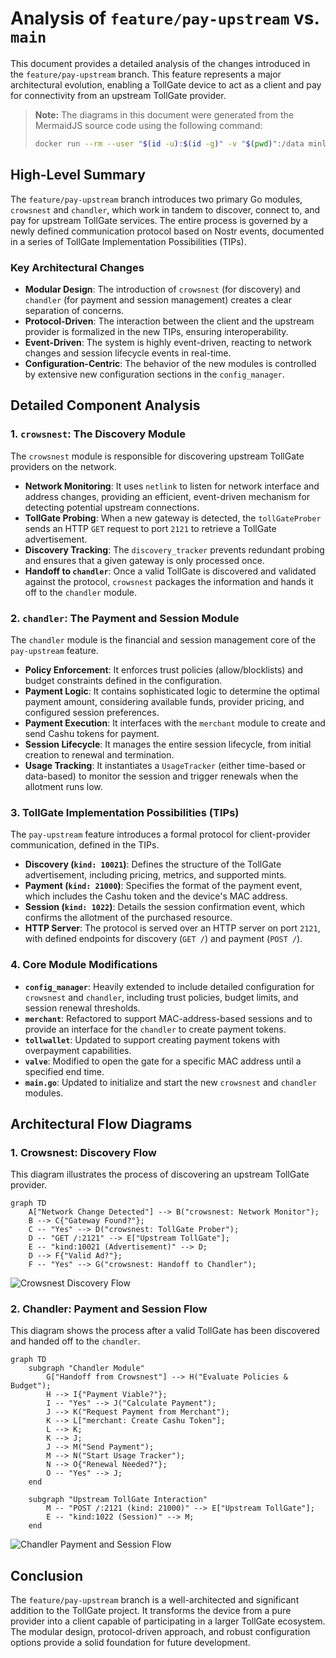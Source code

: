 # Analysis of `feature/pay-upstream` vs. `main`

This document provides a detailed analysis of the changes introduced in the `feature/pay-upstream` branch. This feature represents a major architectural evolution, enabling a TollGate device to act as a client and pay for connectivity from an upstream TollGate provider.

> **Note:** The diagrams in this document were generated from the MermaidJS source code using the following command:
> ```bash
> docker run --rm --user "$(id -u):$(id -g)" -v "$(pwd)":/data minlag/mermaid-cli -i /data/docs/refactoring/payupstream_analysis.md -o /data/docs/refactoring/images/payupstream_analysis/diagram.svg
> ```

## High-Level Summary

The `feature/pay-upstream` branch introduces two primary Go modules, `crowsnest` and `chandler`, which work in tandem to discover, connect to, and pay for upstream TollGate services. The entire process is governed by a newly defined communication protocol based on Nostr events, documented in a series of TollGate Implementation Possibilities (TIPs).

### Key Architectural Changes

-   **Modular Design**: The introduction of `crowsnest` (for discovery) and `chandler` (for payment and session management) creates a clear separation of concerns.
-   **Protocol-Driven**: The interaction between the client and the upstream provider is formalized in the new TIPs, ensuring interoperability.
-   **Event-Driven**: The system is highly event-driven, reacting to network changes and session lifecycle events in real-time.
-   **Configuration-Centric**: The behavior of the new modules is controlled by extensive new configuration sections in the `config_manager`.

## Detailed Component Analysis

### 1. `crowsnest`: The Discovery Module

The `crowsnest` module is responsible for discovering upstream TollGate providers on the network.

-   **Network Monitoring**: It uses `netlink` to listen for network interface and address changes, providing an efficient, event-driven mechanism for detecting potential upstream connections.
-   **TollGate Probing**: When a new gateway is detected, the `tollGateProber` sends an HTTP `GET` request to port `2121` to retrieve a TollGate advertisement.
-   **Discovery Tracking**: The `discovery_tracker` prevents redundant probing and ensures that a given gateway is only processed once.
-   **Handoff to `chandler`**: Once a valid TollGate is discovered and validated against the protocol, `crowsnest` packages the information and hands it off to the `chandler` module.

### 2. `chandler`: The Payment and Session Module

The `chandler` module is the financial and session management core of the `pay-upstream` feature.

-   **Policy Enforcement**: It enforces trust policies (allow/blocklists) and budget constraints defined in the configuration.
-   **Payment Logic**: It contains sophisticated logic to determine the optimal payment amount, considering available funds, provider pricing, and configured session preferences.
-   **Payment Execution**: It interfaces with the `merchant` module to create and send Cashu tokens for payment.
-   **Session Lifecycle**: It manages the entire session lifecycle, from initial creation to renewal and termination.
-   **Usage Tracking**: It instantiates a `UsageTracker` (either time-based or data-based) to monitor the session and trigger renewals when the allotment runs low.

### 3. TollGate Implementation Possibilities (TIPs)

The `pay-upstream` feature introduces a formal protocol for client-provider communication, defined in the TIPs.

-   **Discovery (`kind: 10021`)**: Defines the structure of the TollGate advertisement, including pricing, metrics, and supported mints.
-   **Payment (`kind: 21000`)**: Specifies the format of the payment event, which includes the Cashu token and the device's MAC address.
-   **Session (`kind: 1022`)**: Details the session confirmation event, which confirms the allotment of the purchased resource.
-   **HTTP Server**: The protocol is served over an HTTP server on port `2121`, with defined endpoints for discovery (`GET /`) and payment (`POST /`).

### 4. Core Module Modifications

-   **`config_manager`**: Heavily extended to include detailed configuration for `crowsnest` and `chandler`, including trust policies, budget limits, and session renewal thresholds.
-   **`merchant`**: Refactored to support MAC-address-based sessions and to provide an interface for the `chandler` to create payment tokens.
-   **`tollwallet`**: Updated to support creating payment tokens with overpayment capabilities.
-   **`valve`**: Modified to open the gate for a specific MAC address until a specified end time.
-   **`main.go`**: Updated to initialize and start the new `crowsnest` and `chandler` modules.

## Architectural Flow Diagrams

### 1. Crowsnest: Discovery Flow

This diagram illustrates the process of discovering an upstream TollGate provider.

```mermaid
graph TD
    A["Network Change Detected"] --> B("crowsnest: Network Monitor");
    B --> C{"Gateway Found?"};
    C -- "Yes" --> D("crowsnest: TollGate Prober");
    D -- "GET /:2121" --> E["Upstream TollGate"];
    E -- "kind:10021 (Advertisement)" --> D;
    D --> F{"Valid Ad?"};
    F -- "Yes" --> G("crowsnest: Handoff to Chandler");
```
<img src="../images/payupstream_analysis/diagram-1.svg" alt="Crowsnest Discovery Flow" />

### 2. Chandler: Payment and Session Flow

This diagram shows the process after a valid TollGate has been discovered and handed off to the `chandler`.

```mermaid
graph TD
    subgraph "Chandler Module"
        G["Handoff from Crowsnest"] --> H("Evaluate Policies & Budget");
        H --> I{"Payment Viable?"};
        I -- "Yes" --> J("Calculate Payment");
        J --> K("Request Payment from Merchant");
        K --> L["merchant: Create Cashu Token"];
        L --> K;
        K --> J;
        J --> M("Send Payment");
        M --> N("Start Usage Tracker");
        N --> O{"Renewal Needed?"};
        O -- "Yes" --> J;
    end

    subgraph "Upstream TollGate Interaction"
        M -- "POST /:2121 (kind: 21000)" --> E["Upstream TollGate"];
        E -- "kind:1022 (Session)" --> M;
    end
```
<img src="../images/payupstream_analysis/diagram-2.svg" alt="Chandler Payment and Session Flow" />

## Conclusion

The `feature/pay-upstream` branch is a well-architected and significant addition to the TollGate project. It transforms the device from a pure provider into a client capable of participating in a larger TollGate ecosystem. The modular design, protocol-driven approach, and robust configuration options provide a solid foundation for future development.